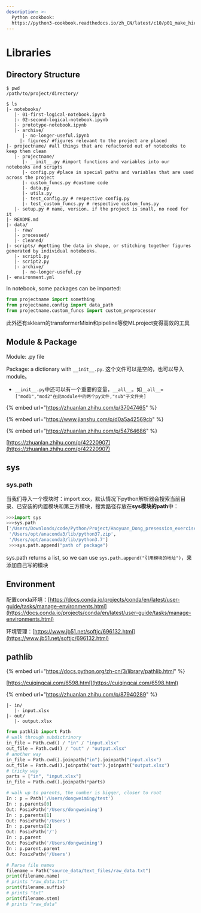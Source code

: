 ```yaml
---
description: >-
  Python cookbook:
  https://python3-cookbook.readthedocs.io/zh_CN/latest/c10/p01_make_hierarchical_package_of_modules.html
---
```


# Libraries

## Directory Structure

```text
$ pwd
/path/to/project/directory/

$ ls
|- notebooks/
   |- 01-first-logical-notebook.ipynb
   |- 02-second-logical-notebook.ipynb
   |- prototype-notebook.ipynb
   |- archive/
	  |- no-longer-useful.ipynb
	 |- figures/ #figures relevant to the project are placed
|- projectname/ #all things that are refactored out of notebooks to keep them clean
   |- projectname/
	  |- __init__.py #import functions and variables into our notebooks and scripts
	  |- config.py #place in special paths and variables that are used across the project
	  |- custom_funcs.py #custome code
	  |- data.py
	  |- utils.py
	  |- test_config.py # respective config.py
	  |- test_custom_funcs.py # respective custom_funs.py
   |- setup.py # name, version. if the project is small, no need for it
|- README.md
|- data/
   |- raw/
   |- processed/
   |- cleaned/
|- scripts/ #getting the data in shape, or stitching together figures generated by individual notebooks.
   |- script1.py
   |- script2.py
   |- archive/
      |- no-longer-useful.py
|- environment.yml
```

In notebook, some packages can be imported:

```python
from projectname import something
from projectname.config import data_path
from projectname.custom_funcs import custom_preprocessor

```



此外还有sklearn的transformerMixin和pipeline等使MLproject变得高效的工具

## Module & Package

Module: .py file

Package: a dictionary with `__init__.py`. 这个文件可以是空的，也可以导入module。

* `__init__.py`中还可以有一个重要的变量，`__all__`。如`__all__=["mod1","mod2"在此module中的两个py文件,"sub"子文件夹]`

{% embed url="https://zhuanlan.zhihu.com/p/37047465" %}

{% embed url="https://www.jianshu.com/p/d0a5a42569cb" %}

{% embed url="https://zhuanlan.zhihu.com/p/54764686" %}

[https://zhuanlan.zhihu.com/p/42220907](https://zhuanlan.zhihu.com/p/42220907)

## sys

### sys.path

当我们导入一个模块时：import  xxx，默认情况下python解析器会搜索当前目录、已安装的内置模块和第三方模块，搜索路径存放在**sys模块的path**中：

```python
>>>import sys
>>>sys.path
['/Users/Downloads/code/Python/Project/Haoyuan_Dong_presession_exercise/notebook',
 '/Users/opt/anaconda3/lib/python37.zip',
 '/Users/opt/anaconda3/lib/python3.7']
 >>>sys.path.append("path of package")
```

sys.path returns a list, so we can use `sys.path.append("引用模块的地址")`，来添加自己写的模块

## Environment

配置conda环境：[https://docs.conda.io/projects/conda/en/latest/user-guide/tasks/manage-environments.html](https://docs.conda.io/projects/conda/en/latest/user-guide/tasks/manage-environments.html)

环境管理：[https://www.jb51.net/softjc/696132.html](https://www.jb51.net/softjc/696132.html)

## pathlib

{% embed url="https://docs.python.org/zh-cn/3/library/pathlib.html" %}

[https://cuiqingcai.com/6598.html](https://cuiqingcai.com/6598.html)

{% embed url="https://zhuanlan.zhihu.com/p/87940289" %}

```text
|- in/
   |- input.xlsx
|- out/
   |- output.xlsx
```

```python
from pathlib import Path
# walk through subdictrinory
in_file = Path.cwd() / "in" / "input.xlsx"
out_file = Path.cwd() / "out" / "output.xlsx"
# another way
in_file = Path.cwd().joinpath("in").joinpath("input.xlsx")
out_file = Path.cwd().joinpath("out").joinpath("output.xlsx")
# tricky way
parts = ["in", "input.xlsx"]
in_file = Path.cwd().joinpath(*parts)

# walk up to parents, the number is bigger, closer to root
In : p = Path('/Users/dongweiming/test')
In : p.parents[0]
Out: PosixPath('/Users/dongweiming')
In : p.parents[1]
Out: PosixPath('/Users')
In : p.parents[2]
Out: PosixPath('/')
In : p.parent
Out: PosixPath('/Users/dongweiming')
In : p.parent.parent
Out: PosixPath('/Users')

# Parse file names
filename = Path("source_data/text_files/raw_data.txt")
print(filename.name)
# prints "raw_data.txt"
print(filename.suffix)
# prints "txt"
print(filename.stem)
# prints "raw_data"
```

